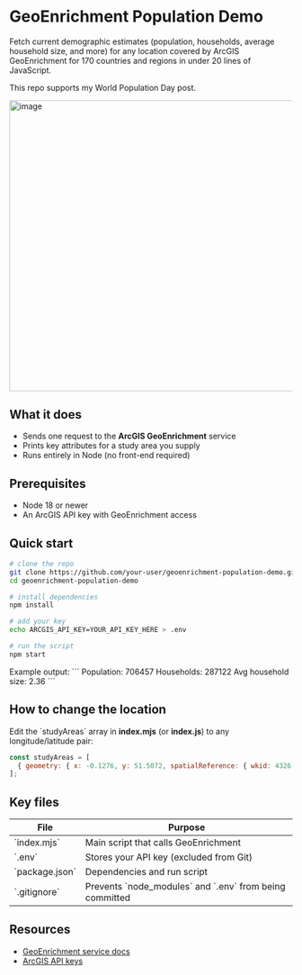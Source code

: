 # GeoEnrichment Population Demo

Fetch current demographic estimates (population, households, average household size, and more) for any location covered by ArcGIS GeoEnrichment for 170 countries and regions in under 20 lines of JavaScript.

This repo supports my World Population Day post.

<img width="690.6" height="516.6" alt="image" src="https://github.com/user-attachments/assets/8f63a239-6b42-4ebf-804e-23fec4df3731" />

## What it does
* Sends one request to the **ArcGIS GeoEnrichment** service  
* Prints key attributes for a study area you supply  
* Runs entirely in Node (no front-end required)

## Prerequisites
* Node 18 or newer  
* An ArcGIS API key with GeoEnrichment access

## Quick start

```bash
# clone the repo
git clone https://github.com/your-user/geoenrichment-population-demo.git
cd geoenrichment-population-demo

# install dependencies
npm install

# add your key
echo ARCGIS_API_KEY=YOUR_API_KEY_HERE > .env

# run the script
npm start
```

Example output:
\`\`\`
Population: 706457
Households: 287122
Avg household size: 2.36
\`\`\`

## How to change the location
Edit the \`studyAreas\` array in **index.mjs** (or **index.js**) to any longitude/latitude pair:

```js
const studyAreas = [
  { geometry: { x: -0.1276, y: 51.5072, spatialReference: { wkid: 4326 } } } // London
];
```

## Key files
| File | Purpose |
|------|---------|
| \`index.mjs\` | Main script that calls GeoEnrichment |
| \`.env\` | Stores your API key (excluded from Git) |
| \`package.json\` | Dependencies and run script |
| \`.gitignore\` | Prevents \`node_modules\` and \`.env\` from being committed |

## Resources
* [GeoEnrichment service docs](https://developers.arcgis.com/documentation/mapping-and-location-services/data-enrichment/)  
* [ArcGIS API keys](https://developers.arcgis.com/documentation/security-and-authentication/api-key-authentication/)
